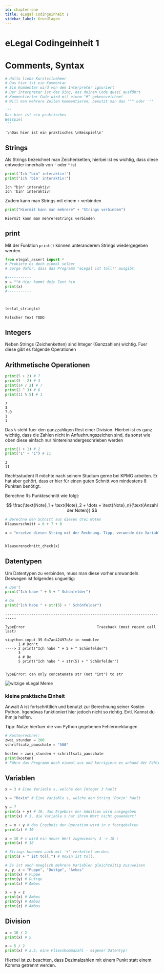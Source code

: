 ```yaml
---
id: chapter-one
title: eLegal Codingeinheit 1
sidebar_label: Grundlagen
---
```


# eLegal Codingeinheit 1

# Comments, Syntax

```python
# Hallo liebe Kursteilnehmer
# Das hier ist ein Kommentar
# Ein Kommentar wird von dem Interpreter ignoriert
# Der Interpreter ist das Ding, das deinen Code quasi ausführt
# Kommentierter Code wird mit einem "#" gekennzeichnet
# Will man mehrere Zeilen kommentieren, benutzt man das """ oder '''

'''
Das hier ist ein praktisches
Beispiel
'''
```

    '\nDas hier ist ein praktisches \nBeispiel\n'

## Strings

Als Strings bezeichnet man Zeichenketten, hierbei ist es wichtig, dass diese entweder innerhalb von `'` oder `"` ist

```python
print('Ich "bin" interaktiv!')
print("Ich 'bin' interaktiv!")
```

    Ich "bin" interaktiv!
    Ich 'bin' interaktiv!

Zudem kann man Strings mit einem `+` verbinden

```python
print("Hiermit kann man mehrere" + "Strings verbinden")
```

    Hiermit kann man mehrereStrings verbinden

## print

Mit der Funktion `print()` können unteranderem Strings wiedergegeben werden.

```python
from elegal_assert import *
# Probiere es doch einmal selber
# Sorge dafür, dass das Programm "eLegal ist toll!" ausgibt.

#-----------
x = ""# Hier kommt dein Text hin
print(x)
#-----------



testat_string(x)
```

    Falscher Text TODO

## Integers

Neben Strings (Zeichenketten) sind Integer (Ganzzahlen) wichtig. Fuer diese gibt es folgende Operationen

## Arithmetische Operationen

```python
print(5 + 2) # 7
print(5 - 2) # 3
print(14 / 2) # 7
print(2 ^ 3) # 8
print(11 % 5) # 1
```

    7
    3
    7.0
    1
    1

Das `%` steht fuer den ganzzahligen Rest einer Division.
Hierbei ist es ganz wichtig, dass die Zahlen nicht in Anfuehrungszeichen sind, da sonst wie oben diese einfach nur hintereinandergeschrieben werden

```python
print(1 + 1) # 2
print("1" + "1") # 11
```

    2
    11

Rechtsstudent R möchte nach seinem Studium gerne bei KPMG arbeiten. Er hat aber gehört, dass er hier für einen guten Schnitt von mindestens 8 Punkten benötigt.

Berechne Rs Punkteschnitt wie folgt:

$$
\frac{\text{Note}_1 + \text{Note}_2 + \dots  + \text{Note}_n}{\text{Anzahl der Noten}}
$$

```python
# Berechne den Schnitt aus diesen drei Noten
Klausurschnitt = 6 + 7 + 8

x = "ersetze diesen String mit der Rechnung. Tipp, verwende die Variable Klausurenschnitt"


klausurenschnitt_check(x)
```

## Datentypen

Um Datentypen zu verbinden, muss man diese vorher umwandeln. Deswegen ist folgendes ungueltig:

```python
# Don't
print("Ich habe " + 5 + " Schönfelder")

# Do
print("Ich habe " + str(5) + " Schönfelder")
```

    ---------------------------------------------------------------------------

    TypeError                                 Traceback (most recent call last)

    <ipython-input-35-0a7ae42497c8> in <module>
          1 # Don't
    ----> 2 print("Ich habe " + 5 + " Schönfelder")
          3
          4 # Do
          5 print("Ich habe " + str(5) + " Schönfelder")


    TypeError: can only concatenate str (not "int") to str

![witzige eLegal Meme](https://i.imgflip.com/3bz63n.jpg)

### kleine praktische Einheit

Anwalt A ist fortschrittlich und benutzt zur Berechnung seiner Kosten Python.
Irgendwas funktioniert hier jedoch nicht so richtig. Evtl. Kannst du ihm ja helfen.

Tipp: Nutze hierfuer die von Python gegebenen Fehlermeldungen.

```python
# Kostenrechner:
zwei_stunden = 200
schriftsatz_pauschale = "500"

kosten = zwei_stunden + schriftsatz_pauschale
print(kosten)
# Führe das Programm doch einmal aus und korrigiere es anhand der Fehlermeldung
```

## Variablen

```python
x = 3 # Eine Variable x, welche den Integer 3 haelt

s = "Roxin" # Eine Variable s, welche den String 'Roxin' haelt

y = 7
print(x + y) # 10, das Ergebnis der Addition wird ausgegeben
print(x) # 3, die Variable x hat ihren Wert nicht geaendert!

z = x + y # das Ergebnis der Operation wird in z festgehalten
print(z) # 10

x = 18 # x wird ein neuer Wert zugewiesen; 3 -> 18 !
print(x) # 18

# Strings koennen auch mit '+' verkettet werden.
print(s + " ist toll.") # Roxin ist toll.

# Es ist auch moeglich mehrere Variablen gleichzeitig zuzuweisen
x, y, z = "Puppe", "Duttge", "Ambos"
print(x) # Puppe
print(y) # Duttge
print(z) # Ambos

x = y = z
print(x) # Ambos
print(y) # Ambos
print(z) # Ambos
```

## Division

```python
x = 10 / 2
print(x) # 5

x = 5 / 2
print(x) # 2.5, eine Fliesskommazahl - eigener Datentyp!
```

Hierbei ist zu beachten, dass Dezimalzahlen mit einem Punkt statt einem Komma getrennt werden.
